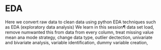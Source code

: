 # EDA

Here we convert raw data to clean data using python EDA techniques such as
EDA (exploratory data analysis) We learn in this session¶ data set load, remove numwanted this from data from every column, treat missing value mean ana mode strategy, change data type, outlier dectection, univariate and bivariate analysis, variable identification, dummy variable creation,
